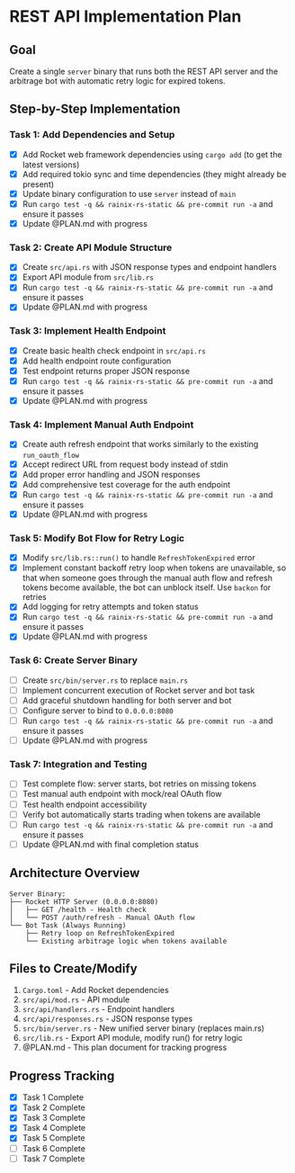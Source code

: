 # REST API Implementation Plan

## Goal

Create a single `server` binary that runs both the REST API server and the
arbitrage bot with automatic retry logic for expired tokens.

## Step-by-Step Implementation

### Task 1: Add Dependencies and Setup

- [x] Add Rocket web framework dependencies using `cargo add` (to get the latest
      versions)
- [x] Add required tokio sync and time dependencies (they might already be
      present)
- [x] Update binary configuration to use `server` instead of `main`
- [x] Run `cargo test -q && rainix-rs-static && pre-commit run -a` and ensure it
      passes
- [x] Update @PLAN.md with progress

### Task 2: Create API Module Structure

- [x] Create `src/api.rs` with JSON response types and endpoint handlers
- [x] Export API module from `src/lib.rs`
- [x] Run `cargo test -q && rainix-rs-static && pre-commit run -a` and ensure it
      passes
- [x] Update @PLAN.md with progress

### Task 3: Implement Health Endpoint

- [x] Create basic health check endpoint in `src/api.rs`
- [x] Add health endpoint route configuration
- [x] Test endpoint returns proper JSON response
- [x] Run `cargo test -q && rainix-rs-static && pre-commit run -a` and ensure it
      passes
- [x] Update @PLAN.md with progress

### Task 4: Implement Manual Auth Endpoint

- [x] Create auth refresh endpoint that works similarly to the existing
      `run_oauth_flow`
- [x] Accept redirect URL from request body instead of stdin
- [x] Add proper error handling and JSON responses
- [x] Add comprehensive test coverage for the auth endpoint
- [x] Run `cargo test -q && rainix-rs-static && pre-commit run -a` and ensure it
      passes
- [x] Update @PLAN.md with progress

### Task 5: Modify Bot Flow for Retry Logic

- [x] Modify `src/lib.rs::run()` to handle `RefreshTokenExpired` error
- [x] Implement constant backoff retry loop when tokens are unavailable, so that
      when someone goes through the manual auth flow and refresh tokens become
      available, the bot can unblock itself. Use `backon` for retries
- [x] Add logging for retry attempts and token status
- [x] Run `cargo test -q && rainix-rs-static && pre-commit run -a` and ensure it
      passes
- [x] Update @PLAN.md with progress

### Task 6: Create Server Binary

- [ ] Create `src/bin/server.rs` to replace `main.rs`
- [ ] Implement concurrent execution of Rocket server and bot task
- [ ] Add graceful shutdown handling for both server and bot
- [ ] Configure server to bind to `0.0.0.0:8080`
- [ ] Run `cargo test -q && rainix-rs-static && pre-commit run -a` and ensure it
      passes
- [ ] Update @PLAN.md with progress

### Task 7: Integration and Testing

- [ ] Test complete flow: server starts, bot retries on missing tokens
- [ ] Test manual auth endpoint with mock/real OAuth flow
- [ ] Test health endpoint accessibility
- [ ] Verify bot automatically starts trading when tokens are available
- [ ] Run `cargo test -q && rainix-rs-static && pre-commit run -a` and ensure it
      passes
- [ ] Update @PLAN.md with final completion status

## Architecture Overview

```
Server Binary:
├── Rocket HTTP Server (0.0.0.0:8080)
│   ├── GET /health - Health check
│   └── POST /auth/refresh - Manual OAuth flow
└── Bot Task (Always Running)
    ├── Retry loop on RefreshTokenExpired
    └── Existing arbitrage logic when tokens available
```

## Files to Create/Modify

1. `Cargo.toml` - Add Rocket dependencies
2. `src/api/mod.rs` - API module
3. `src/api/handlers.rs` - Endpoint handlers
4. `src/api/responses.rs` - JSON response types
5. `src/bin/server.rs` - New unified server binary (replaces main.rs)
6. `src/lib.rs` - Export API module, modify run() for retry logic
7. @PLAN.md - This plan document for tracking progress

## Progress Tracking

- [x] Task 1 Complete
- [x] Task 2 Complete
- [x] Task 3 Complete
- [x] Task 4 Complete
- [x] Task 5 Complete
- [ ] Task 6 Complete
- [ ] Task 7 Complete

